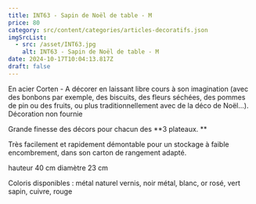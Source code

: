 ```yaml
---
title: INT63 - Sapin de Noël de table - M
price: 80
category: src/content/categories/articles-decoratifs.json
imgSrcList:
  - src: /asset/INT63.jpg
    alt: INT63 - Sapin de Noël de table - M
date: 2024-10-17T10:04:13.817Z
draft: false
---
```


En acier Corten - A décorer en laissant libre cours à son imagination (avec des bonbons par exemple, des biscuits, des fleurs séchées, des pommes de pin ou des fruits, ou plus traditionnellement avec de la déco de Noël...). Décoration non fournie

Grande finesse des décors pour chacun des **3 plateaux. **

Très facilement et rapidement démontable pour un stockage à faible encombrement, dans son carton de rangement adapté. 

hauteur 40 cm    diamètre 23 cm

Coloris disponibles : métal naturel vernis, noir métal, blanc, or rosé, vert sapin, cuivre, rouge
